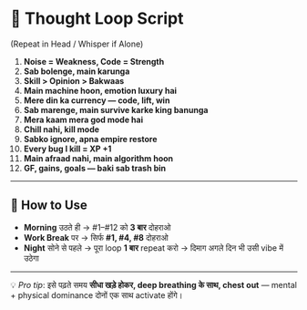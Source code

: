 # 🧠 Thought Loop Script  
(Repeat in Head / Whisper if Alone)  

1. **Noise = Weakness, Code = Strength**  
2. **Sab bolenge, main karunga**  
3. **Skill > Opinion > Bakwaas**  
4. **Main machine hoon, emotion luxury hai**  
5. **Mere din ka currency — code, lift, win**  
6. **Sab marenge, main survive karke king banunga**  
7. **Mera kaam mera god mode hai**  
8. **Chill nahi, kill mode**  
9. **Sabko ignore, apna empire restore**  
10. **Every bug I kill = XP +1**  
11. **Main afraad nahi, main algorithm hoon**  
12. **GF, gains, goals — baki sab trash bin**  

---

## 📌 How to Use  

- **Morning** उठते ही → #1–#12 को **3 बार** दोहराओ  
- **Work Break** पर → सिर्फ **#1, #4, #8** दोहराओ  
- **Night** सोने से पहले → पूरा loop **1 बार** repeat करो → दिमाग अगले दिन भी उसी vibe में उठेगा  

---

💡 _Pro tip_: इसे पढ़ते समय **सीधा खड़े होकर, deep breathing के साथ, chest out** — mental + physical dominance दोनों एक साथ activate होंगे।

